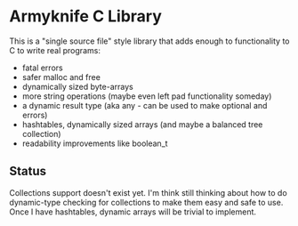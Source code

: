 # Armyknife C Library

This is a "single source file" style library that adds enough to
functionality to C to write real programs:

* fatal errors
* safer malloc and free
* dynamically sized byte-arrays
* more string operations (maybe even left pad functionality someday)
* a dynamic result type (aka any - can be used to make optional and errors)
* hashtables, dynamically sized arrays (and maybe a balanced tree
  collection)
* readability improvements like boolean_t

## Status

Collections support doesn't exist yet.  I'm think still thinking about
how to do dynamic-type checking for collections to make them easy and
safe to use. Once I have hashtables, dynamic arrays will be trivial to
implement.






